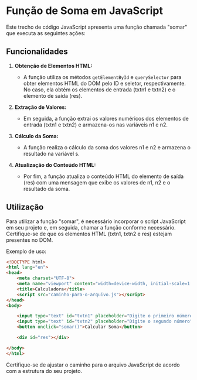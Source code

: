 # Função de Soma em JavaScript

Este trecho de código JavaScript apresenta uma função chamada "somar" que executa as seguintes ações:

## Funcionalidades

1. **Obtenção de Elementos HTML:**
   - A função utiliza os métodos `getElementById` e `querySelector` para obter elementos HTML do DOM pelo ID e seletor, respectivamente. No caso, ela obtém os elementos de entrada (txtn1 e txtn2) e o elemento de saída (res).

2. **Extração de Valores:**
   - Em seguida, a função extrai os valores numéricos dos elementos de entrada (txtn1 e txtn2) e armazena-os nas variáveis n1 e n2.

3. **Cálculo da Soma:**
   - A função realiza o cálculo da soma dos valores n1 e n2 e armazena o resultado na variável s.

4. **Atualização do Conteúdo HTML:**
   - Por fim, a função atualiza o conteúdo HTML do elemento de saída (res) com uma mensagem que exibe os valores de n1, n2 e o resultado da soma.

## Utilização

Para utilizar a função "somar", é necessário incorporar o script JavaScript em seu projeto e, em seguida, chamar a função conforme necessário. Certifique-se de que os elementos HTML (txtn1, txtn2 e res) estejam presentes no DOM.

Exemplo de uso:

```html
<!DOCTYPE html>
<html lang="en">
<head>
    <meta charset="UTF-8">
    <meta name="viewport" content="width=device-width, initial-scale=1.0">
    <title>Calculadora</title>
    <script src="caminho-para-o-arquivo.js"></script>
</head>
<body>

    <input type="text" id="txtn1" placeholder="Digite o primeiro número">
    <input type="text" id="txtn2" placeholder="Digite o segundo número">
    <button onclick="somar()">Calcular Soma</button>

    <div id="res"></div>

</body>
</html>
```

Certifique-se de ajustar o caminho para o arquivo JavaScript de acordo com a estrutura do seu projeto.